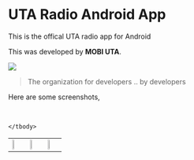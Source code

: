 <h1>UTA Radio Android App</h1>

<p>This is the offical UTA radio app for Android</p>

<p>This was developed by&nbsp;<strong>MOBI UTA</strong>.&nbsp;</p>
<a href="http://idappthat.mobi/"><img src="http://idappthat.mobi/img/parallax/mobi_logo.jpg"></a> 
<blockquote>The organization for developers .. by developers</blockquote>

<p>Here are some screenshots,</p>

<p>&nbsp;</p>
<table  cellpadding="1" cellspacing="1">
	<tbody>
		<tr>
			<td> <img src="http://s24.postimg.org/gb2r61039/Screenshot_2014_12_20_00_47_52.png" height="25%"> </td>
			<td> <img src="http://s3.postimg.org/kbl51mfc3/Screenshot_2014_12_20_20_12_52.png" height="25%"></td>
			<td> <img src="http://s2.postimg.org/625fp8u6x/Screenshot_2014_12_20_02_19_30.png" height="25%"> </td>
		</tr>

	</tbody>
</table>
